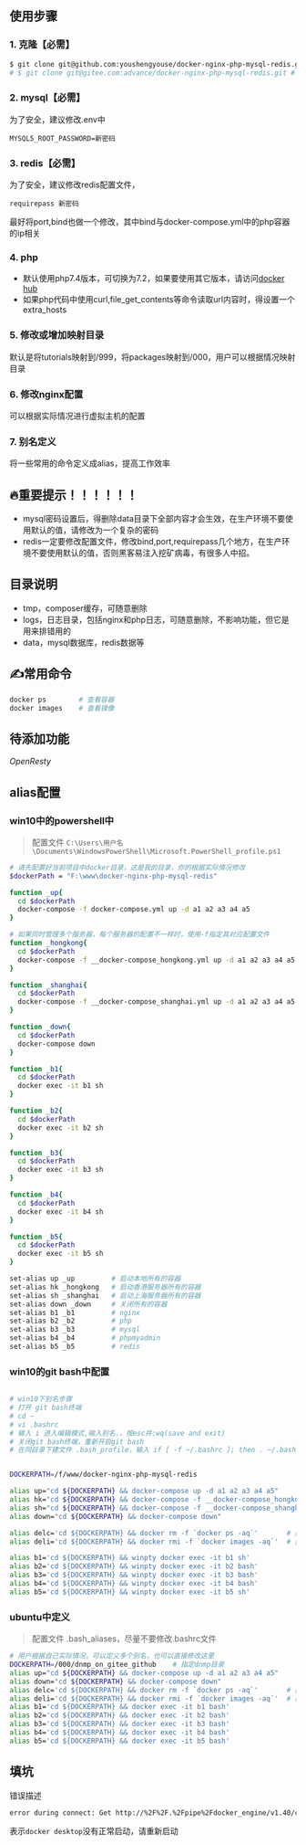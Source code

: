 ## 使用步骤

### 1. 克隆【必需】
```bash
$ git clone git@github.com:youshengyouse/docker-nginx-php-mysql-redis.git
# $ git clone git@gitee.com:advance/docker-nginx-php-mysql-redis.git # 中国大陆用户下载这个
```
### 2. mysql【必需】
为了安全，建议修改.env中

```
MYSQL5_ROOT_PASSWORD=新密码
```

### 3. redis【必需】
为了安全，建议修改redis配置文件，

```
requirepass 新密码
```

最好将port,bind也做一个修改，其中bind与docker-compose.yml中的php容器的ip相关

 

### 4. php
- 默认使用php7.4版本，可切换为7.2，如果要使用其它版本，请访问[docker hub](https://hub.docker.com/_/php?tab=tags)
- 如果php代码中使用curl,file_get_contents等命令读取url内容时，得设置一个extra_hosts

### 5. 修改或增加映射目录
默认是将tutorials映射到/999，将packages映射到/000，用户可以根据情况映射目录

### 6. 修改nginx配置
可以根据实际情况进行虚拟主机的配置

### 7. 别名定义
将一些常用的命令定义成alias，提高工作效率


## 🔥重要提示！！！！！！

- mysql密码设置后，得删除data目录下全部内容才会生效，在生产环境不要使用默认的值，请修改为一个复杂的密码
- redis一定要修改配置文件，修改bind,port,requirepass几个地方，在生产环境不要使用默认的值，否则黑客易注入挖矿病毒，有很多人中招。

## 目录说明

- tmp，composer缓存，可随意删除
- logs，日志目录，包括nginx和php日志，可随意删除，不影响功能，但它是用来排错用的
- data，mysql数据库，redis数据等

## ✍常用命令
```bash
docker ps        # 查看容器
docker images    # 查看镜像
```



## 待添加功能
*OpenResty*


## alias配置

###  win10中的powershell中
> 配置文件 `C:\Users\用户名\Documents\WindowsPowerShell\Microsoft.PowerShell_profile.ps1`
```bash
# 请先配置好当前项目中docker目录，这是我的目录，你的根据实际情况修改
$dockerPath = "F:\www\docker-nginx-php-mysql-redis"

function _up{
  cd $dockerPath
  docker-compose -f docker-compose.yml up -d a1 a2 a3 a4 a5
}

# 如果同时管理多个服务器，每个服务器的配置不一样时，使用-f指定其对应配置文件
function _hongkong{
  cd $dockerPath
  docker-compose -f __docker-compose_hongkong.yml up -d a1 a2 a3 a4 a5
}

function _shanghai{
  cd $dockerPath
  docker-compose -f __docker-compose_shanghai.yml up -d a1 a2 a3 a4 a5
}

function _down{
  cd $dockerPath
  docker-compose down
}

function _b1{
  cd $dockerPath
  docker exec -it b1 sh
}

function _b2{
  cd $dockerPath
  docker exec -it b2 sh
}

function _b3{
  cd $dockerPath
  docker exec -it b3 sh
}

function _b4{
  cd $dockerPath
  docker exec -it b4 sh
}

function _b5{
  cd $dockerPath
  docker exec -it b5 sh
}

set-alias up _up         # 启动本地所有的容器
set-alias hk _hongkong   # 启动香港服务器所有的容器
set-alias sh _shanghai   # 启动上海服务器所有的容器
set-alias down _down     # 关闭所有的容器
set-alias b1 _b1         # nginx
set-alias b2 _b2         # php
set-alias b3 _b3         # mysql
set-alias b4 _b4         # phpmyadmin
set-alias b5 _b5         # redis
```

### win10的git bash中配置

```bash

# win10下别名步骤
# 打开 git bash终端
# cd ~
# vi .bashrc
# 输入 i 进入编辑模式,输入别名.，按esc并:wq(save and exit)
# 关闭git bash终端，重新开启git bash
# 在同目录下建文件 .bash_profile，输入 if [ -f ~/.bashrc ]; then . ~/.bashrc; fi


DOCKERPATH=/f/www/docker-nginx-php-mysql-redis                                               # 指定dnmp目录

alias up="cd ${DOCKERPATH} && docker-compose up -d a1 a2 a3 a4 a5"                                     # 启动本地所有docker容器
alias hk="cd ${DOCKERPATH} && docker-compose -f __docker-compose_hongkong.yml up -d a1 a2 a3 a4 a5"    # 启动香港服务器所有docker容器
alias sh="cd ${DOCKERPATH} && docker-compose -f __docker-compose_shanghai.yml up -d a1 a2 a3 a4 a5"    # 启动上海服务器所有docker容器
alias down="cd ${DOCKERPATH} && docker-compose down"

alias delc='cd ${DOCKERPATH} && docker rm -f `docker ps -aq`'       # 删除所有容器
alias deli='cd ${DOCKERPATH} && docker rmi -f `docker images -aq`'  # 删除所有镜像

alias b1='cd ${DOCKERPATH} && winpty docker exec -it b1 sh'
alias b2='cd ${DOCKERPATH} && winpty docker exec -it b2 bash'
alias b3='cd ${DOCKERPATH} && winpty docker exec -it b3 bash'
alias b4='cd ${DOCKERPATH} && winpty docker exec -it b4 bash'
alias b5='cd ${DOCKERPATH} && winpty docker exec -it b5 sh'
```

### ubuntu中定义

> 配置文件 .bash_aliases，尽量不要修改.bashrc文件
```bash
# 用户根据自己实际情况，可以定义多个别名，也可以直接修改这里
DOCKERPATH=/000/dnmp_on_gitee_github    # 指定dnmp目录
alias up="cd ${DOCKERPATH} && docker-compose up -d a1 a2 a3 a4 a5"                                     # 启动本地所有docker容器
alias down="cd ${DOCKERPATH} && docker-compose down"
alias delc='cd ${DOCKERPATH} && docker rm -f `docker ps -aq`'       # 删除所有容器
alias deli='cd ${DOCKERPATH} && docker rmi -f `docker images -aq`'  # 删除所有镜像
alias b1='cd ${DOCKERPATH} && docker exec -it b1 bash'
alias b2='cd ${DOCKERPATH} && docker exec -it b2 bash'
alias b3='cd ${DOCKERPATH} && docker exec -it b3 bash'
alias b4='cd ${DOCKERPATH} && docker exec -it b4 bash'
alias b5='cd ${DOCKERPATH} && docker exec -it b5 bash'

```

## 填坑
错误描述
```bash
error during connect: Get http://%2F%2F.%2Fpipe%2Fdocker_engine/v1.40/containers/json: open //./pipe/docker_engine: The system cannot find the file specified. In the default daemon configuration on Windows, the docker client must be run elevated to connect. This error may also indicate that the docker daemon is not running.
```

表示`docker desktop`没有正常启动，请重新启动